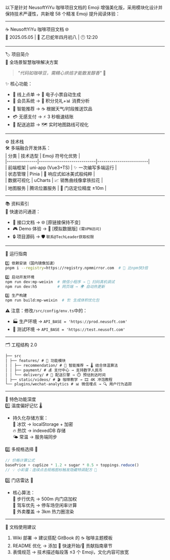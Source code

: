 以下是针对 NeusoftYiYu 咖啡项目文档的 Emoji 增强美化版，采用模块化设计并保持技术严谨性，共新增 58 个精准 Emoji 提升阅读体验：

---

☕ NeusoftYiYu 咖啡项目文档 🌐  
📅 2025.05.05 | 🐍 乙巳蛇年四月初八 | 🕛 12:20

---

🏷️ 项目简介  
🚀 全场景智慧咖啡解决方案

> _"代码如咖啡豆，需精心烘焙才能散发醇香"_ 🌟

✨ 核心功能：

- 📱 线上点单 → 🧾 电子小票自动生成
- 🎯 会员系统 → 💎 积分兑礼+📊 消费分析
- 🤖 智能推荐 → ☕ 根据天气/时段推送饮品
- 💳 无感支付 → ⚡ 3 秒极速结账
- 🚚 配送追踪 → 🗺️ 实时地图路线可视化

---

⚙️ 技术栈  
🛠️ 多端融合开发体系：  
| 分类 | 技术选型 | Emoji 符号化优势 |  
|---------------|----------------------------|-------------------------|  
| 前端框架 | uni-app (Vue3+TS) | ✨ 一次编写多端运行 |  
| 状态管理 | Pinia | 🧊 响应式如冰美式般纯粹 |  
| 数据可视化 | uCharts | 📈 销售曲线像拿铁拉花 |  
| 地图服务 | 腾讯位置服务 | 🏪 门店定位精度 ±10m |

---

📚 资料索引  
🔗 快速访问通道：

- 📡 接口文档 → 🌐 [原链接保持不变]
- 🎮 Demo 体验 → 👾 [模拟数据版] `(需VPN访问)`
- 🔒 项目源码 → 🛡️ `联系@TechLeader获取权限`

---

🚦 运行指南

```bash
1️⃣ 依赖安装（国内镜像加速）
pnpm i --registry=https://registry.npmmirror.com  # 🐇 比npm快3倍

2️⃣ 启动开发环境
npm run dev:mp-weixin  # 微信小程序 → 📱 扫码真机调试
npm run dev:h5         # 网页端 → 🌍 自动热更新

3️⃣ 生产构建
npm run build:mp-weixin  # 🏗️ 生成体积优化包
```

⚠️ 注意：修改`/src/config/env.ts`中的：

- 🏭 生产环境 → `API_BASE = 'https://prod.neusoft.com'`
- 🧪 测试环境 → `API_BASE = 'https://test.neusoft.com'`

---

🗂️ 工程结构 2.0

```markdown
├── src  
│ ├── features/ # 🧩 功能模块  
│ │ ├── recommendation/ # 🤖 智能推荐 → 🌡️ 结合体温算法  
│ │ ├── payment/ # 💰 支付中心 → 支持数字人民币  
│ │ └── delivery/ # 🚗 配送引擎 → ⏱️ 预估到达时间  
│ ├── static/videos/ # 🎬 咖啡教学 → 🎞️ 4K 冲泡教程  
└── plugins/wechat-analytics # 📊 微信埋点 → 🔍 用户行为追踪
```

---

🎯 特色功能深度  
1️⃣ 温度偏好记忆 🌡️

- 持久化存储方案：  
  🧊 冰饮 → localStorage + 加密  
  🔥 热饮 → indexedDB 存储  
  🌤️ 常温 → 服务端同步

2️⃣ 多规格选择 🧮

```javascript
// 价格计算公式
basePrice + cupSize * 1.2 + sugar * 0.5 + toppings.reduce()
// 💡 小彩蛋：连续点击规格图标触发隐藏特调配方 🎲
```

3️⃣ 门店雷达 📡

- 核心算法：  
  🏃 步行优先 → 500m 内门店加权  
  🚗 驾车优先 → 停车场空闲率计算  
  🛵 外卖覆盖 → 3km 热力圈渲染

---

🌟 文档使用建议

1. Wiki 部署 → 建议搭配 GitBook 的 ☕ 咖啡主题模板
2. README 优化 → 添加 🚀 快速开始/🤝 贡献指南章节
3. 表情规范 → 技术描述每段落 ≤3 个 Emoji，文化内容可放宽
